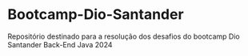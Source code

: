 # Bootcamp-Dio-Santander
Repositório destinado para a resolução dos desafios do bootcamp Dio Santander Back-End Java 2024
